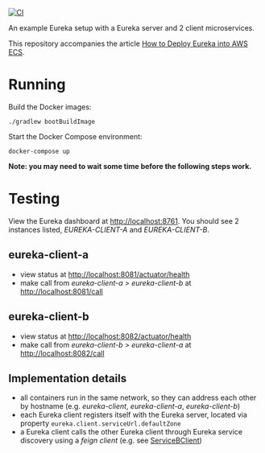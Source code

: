 [![CI](https://github.com/tkgregory/eureka-example/actions/workflows/gradle.yml/badge.svg)](https://github.com/tkgregory/eureka-example/actions/workflows/gradle.yml)

An example Eureka setup with a Eureka server and 2 client microservices. 

This repository accompanies the article [How to Deploy Eureka into AWS ECS](https://tomgregory.com/how-to-deploy-eureka-into-aws-ecs/).

# Running

Build the Docker images:

`./gradlew bootBuildImage`

Start the Docker Compose environment:

`docker-compose up`

**Note: you may need to wait some time before the following steps work.**

# Testing

View the Eureka dashboard at [http://localhost:8761](http://localhost:8761).
You should see 2 instances listed, *EUREKA-CLIENT-A* and *EUREKA-CLIENT-B*.

## eureka-client-a
* view status at [http://localhost:8081/actuator/health](http://localhost:8081/actuator/health)
* make call from *eureka-client-a* > *eureka-client-b* at [http://localhost:8081/call](http://localhost:8081/call)

## eureka-client-b
* view status at [http://localhost:8082/actuator/health](http://localhost:8082/actuator/health)
* make call from *eureka-client-b* > *eureka-client-a* at [http://localhost:8082/call](http://localhost:8082/call)

## Implementation details

* all containers run in the same network, so they can address each other by hostname (e.g. *eureka-client*, *eureka-client-a*, *eureka-client-b*)
* each Eureka client registers itself with the Eureka server, located via property `eureka.client.serviceUrl.defaultZone`
* a Eureka client calls the other Eureka client through Eureka service discovery using a *feign client* (e.g. see [ServiceBClient](eureka-client-a\src\main\java\com\tomgregory\eurekaexample\ServiceBClient.javajava/com/tomgregory/eurekaexample/ServiceBClient.java))

